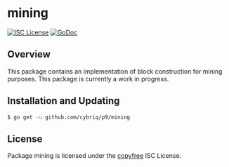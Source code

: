 # mining

[![ISC License](http://img.shields.io/badge/license-ISC-blue.svg)](http://copyfree.org)
[![GoDoc](https://img.shields.io/badge/godoc-reference-blue.svg)](http://godoc.org/github.com/cybriq/p9/mining)

## Overview

This package contains an implementation of block construction for mining
purposes. This package is currently a work in progress.

## Installation and Updating

```bash
$ go get -u github.com/cybriq/p9/mining
```

## License

Package mining is licensed under the [copyfree](http://copyfree.org) ISC
License.

